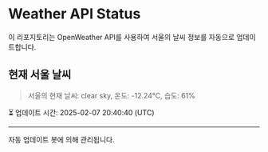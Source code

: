 
# Weather API Status

이 리포지토리는 OpenWeather API를 사용하여 서울의 날씨 정보를 자동으로 업데이트합니다.

## 현재 서울 날씨
> 서울의 현재 날씨: clear sky, 온도: -12.24°C, 습도: 61%

⏳ 업데이트 시간: 2025-02-07 20:40:40 (UTC)

---
자동 업데이트 봇에 의해 관리됩니다.
